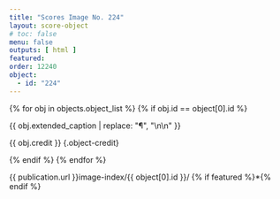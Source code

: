 ```yaml
---
title: "Scores Image No. 224"
layout: score-object
# toc: false
menu: false
outputs: [ html ]
featured: 
order: 12240
object:
  - id: "224"
---
```


{% for obj in objects.object_list %}
{% if obj.id == object[0].id %}

{{ obj.extended_caption | replace: "¶", "\n\n" }}

{{ obj.credit }} {.object-credit}

{% endif %}
{% endfor %}

<div class="object-credit object-url is-print-only">

{{ publication.url }}image-index/{{ object[0].id }}/ {% if featured %}*{% endif %}

</div>
